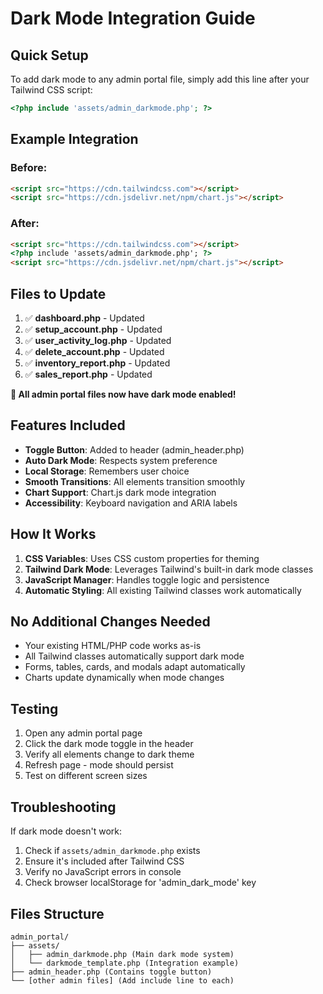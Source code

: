 # Dark Mode Integration Guide

## Quick Setup

To add dark mode to any admin portal file, simply add this line after your Tailwind CSS script:

```php
<?php include 'assets/admin_darkmode.php'; ?>
```

## Example Integration

### Before:
```html
<script src="https://cdn.tailwindcss.com"></script>
<script src="https://cdn.jsdelivr.net/npm/chart.js"></script>
```

### After:
```html
<script src="https://cdn.tailwindcss.com"></script>
<?php include 'assets/admin_darkmode.php'; ?>
<script src="https://cdn.jsdelivr.net/npm/chart.js"></script>
```

## Files to Update

1. ✅ **dashboard.php** - Updated
2. ✅ **setup_account.php** - Updated
3. ✅ **user_activity_log.php** - Updated  
4. ✅ **delete_account.php** - Updated
5. ✅ **inventory_report.php** - Updated
6. ✅ **sales_report.php** - Updated

**🎉 All admin portal files now have dark mode enabled!**

## Features Included

- **Toggle Button**: Added to header (admin_header.php)
- **Auto Dark Mode**: Respects system preference
- **Local Storage**: Remembers user choice
- **Smooth Transitions**: All elements transition smoothly
- **Chart Support**: Chart.js dark mode integration
- **Accessibility**: Keyboard navigation and ARIA labels

## How It Works

1. **CSS Variables**: Uses CSS custom properties for theming
2. **Tailwind Dark Mode**: Leverages Tailwind's built-in dark mode classes
3. **JavaScript Manager**: Handles toggle logic and persistence
4. **Automatic Styling**: All existing Tailwind classes work automatically

## No Additional Changes Needed

- Your existing HTML/PHP code works as-is
- All Tailwind classes automatically support dark mode
- Forms, tables, cards, and modals adapt automatically
- Charts update dynamically when mode changes

## Testing

1. Open any admin portal page
2. Click the dark mode toggle in the header
3. Verify all elements change to dark theme
4. Refresh page - mode should persist
5. Test on different screen sizes

## Troubleshooting

If dark mode doesn't work:
1. Check if `assets/admin_darkmode.php` exists
2. Ensure it's included after Tailwind CSS
3. Verify no JavaScript errors in console
4. Check browser localStorage for 'admin_dark_mode' key

## Files Structure

```
admin_portal/
├── assets/
│   ├── admin_darkmode.php (Main dark mode system)
│   └── darkmode_template.php (Integration example)
├── admin_header.php (Contains toggle button)
└── [other admin files] (Add include line to each)
```
